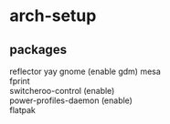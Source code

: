 # arch-setup

## packages

reflector
yay
gnome (enable gdm)
mesa  
fprint  
switcheroo-control (enable)  
power-profiles-daemon (enable)  
flatpak
